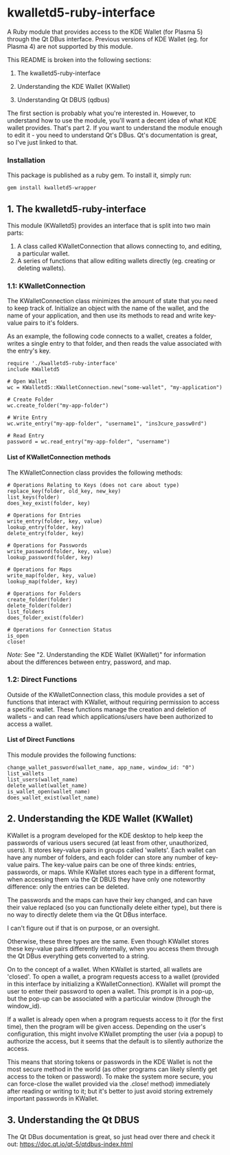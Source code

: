 # kwalletd5-ruby-interface

A Ruby module that provides access to the KDE Wallet (for Plasma 5) through the
Qt DBus interface. Previous versions of KDE Wallet (eg. for Plasma 4) are not
supported by this module.

This README is broken into the following sections:

1. The kwalletd5-ruby-interface

2. Understanding the KDE Wallet (KWallet)

3. Understanding Qt DBUS (qdbus)

The first section is probably what you're interested in. However, to understand
how to use the module, you'll want a decent idea of what KDE wallet provides.
That's part 2. If you want to understand the module enough to edit it - you need
to understand Qt's DBus. Qt's documentation is great, so I've just
linked to that.

### Installation

This package is published as a ruby gem. To install it, simply run:

    gem install kwalletd5-wrapper

## 1. The kwalletd5-ruby-interface

This module (KWalletd5) provides an interface that is split into two main parts:

1.  A class called KWalletConnection that allows connecting to, and editing, a
particular wallet.
2.  A series of functions that allow editing wallets directly (eg. creating or
deleting wallets).

### 1.1: KWalletConnection

The KWalletConnection class minimizes the amount of state that you need to keep
track of. Initialize an object with the name of the wallet, and the name of your
application, and then use its methods to read and write key-value pairs to it's
folders.

As an example, the following code connects to a wallet, creates a folder, writes
a single entry to that folder, and then reads the value associated with the entry's
key.

    require './kwalletd5-ruby-interface'
    include KWalletd5

    # Open Wallet
    wc = KWalletd5::KWalletConnection.new("some-wallet", "my-application")

    # Create Folder
    wc.create_folder("my-app-folder")

    # Write Entry
    wc.write_entry("my-app-folder", "username1", "ins3cure_passw0rd")

    # Read Entry
    password = wc.read_entry("my-app-folder", "username")

#### List of KWalletConnection methods

The KWalletConnection class provides the following methods:

    # Operations Relating to Keys (does not care about type)
    replace_key(folder, old_key, new_key)
    list_keys(folder)
    does_key_exist(folder, key)

    # Operations for Entries
    write_entry(folder, key, value)
    lookup_entry(folder, key)
    delete_entry(folder, key)

    # Operations for Passwords
    write_password(folder, key, value)
    lookup_password(folder, key)

    # Operations for Maps
    write_map(folder, key, value)
    lookup_map(folder, key)

    # Operations for Folders
    create_folder(folder)
    delete_folder(folder)
    list_folders
    does_folder_exist(folder)

    # Operations for Connection Status
    is_open
    close!

_Note:_ See "2. Understanding the KDE Wallet (KWallet)" for information about the
differences between entry, password, and map.

### 1.2: Direct Functions

Outside of the KWalletConnection class, this module provides a set of functions
that interact with KWallet, without requiring permission to access a specific
wallet. These functions manage the creation and deletion of wallets - and can
read which applications/users have been authorized to access a wallet.

#### List of Direct Functions

This module provides the following functions:

    change_wallet_password(wallet_name, app_name, window_id: "0")
    list_wallets
    list_users(wallet_name)
    delete_wallet(wallet_name)
    is_wallet_open(wallet_name)
    does_wallet_exist(wallet_name)

## 2. Understanding the KDE Wallet (KWallet)

KWallet is a program developed for the KDE desktop to help keep the passwords of
various users secured (at least from other, unauthorized, users). It stores
key-value pairs in groups called 'wallets'. Each wallet can have any number of
folders, and each folder can store any number of key-value pairs. The key-value
pairs can be one of three kinds: entries, passwords, or maps. While KWallet stores
each type in a different format, when accessing them via the Qt DBUS they have
only one noteworthy difference: only the entries can be deleted.

The passwords and the maps can have their key changed, and can have their value
replaced (so you can functionally delete either type), but there is no way to
directly delete them via the Qt DBus interface.

I can't figure out if that is on purpose, or an oversight.

Otherwise, these three types are the same. Even though KWallet stores these key-value
pairs differently internally, when you access them through the Qt DBus everything
gets converted to a string.

On to the concept of a wallet. When KWallet is started, all wallets are 'closed'.
To open a wallet, a program requests access to a wallet (provided in this interface
by initializing a KWalletConnection). KWallet will prompt the user to enter their
password to open a wallet. This prompt is in a pop-up, but the pop-up can be associated
with a particular window (through the window_id).

If a wallet is already open when a program requests access to it (for the first
time), then the program will be given access. Depending on the user's configuration,
this might involve KWallet prompting the user (via a popup) to authorize the access,
but it seems that the default is to silently authorize the access.

This means that storing tokens or passwords in the KDE Wallet is not the most
secure method in the world (as other programs can likely silently get access to
the token or password). To make the system more secure, you can force-close
the wallet provided via the .close! method) immediately after reading or writing
 to it; but it's better to just avoid storing extremely important passwords in
 KWallet.

## 3. Understanding the Qt DBUS

The Qt DBus documentation is great, so just head over there and check it out:
https://doc.qt.io/qt-5/qtdbus-index.html
